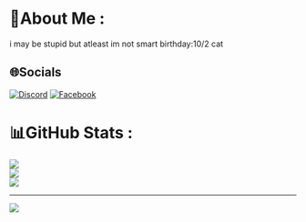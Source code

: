 # 💫About Me :
i may be stupid but atleast im not smart 
birthday:10/2 cat


## 🌐Socials
[![Discord](https://img.shields.io/badge/Discord-%237289DA.svg?logo=discord&logoColor=white)](htttps://discord.gg/https://discord.com/channels/1070274984116768879/1070274984750100522) [![Facebook](https://img.shields.io/badge/Facebook-%231877F2.svg?logo=Facebook&logoColor=white)](https://facebook.com/https://www.facebook.com/profile.php?id=100091305768117) 
# 📊GitHub Stats :
![](https://github-readme-stats.vercel.app/api?username=Zio&theme=radical&hide_border=false&include_all_commits=false&count_private=false)<br/>
![](https://github-readme-streak-stats.herokuapp.com/?user=Zio&theme=radical&hide_border=false)<br/>
![](https://github-readme-stats.vercel.app/api/top-langs/?username=Zio&theme=radical&hide_border=false&include_all_commits=false&count_private=false&layout=compact)

---
[![](https://visitcount.itsvg.in/api?id=Zio&icon=0&color=0)](https://visitcount.itsvg.in)
